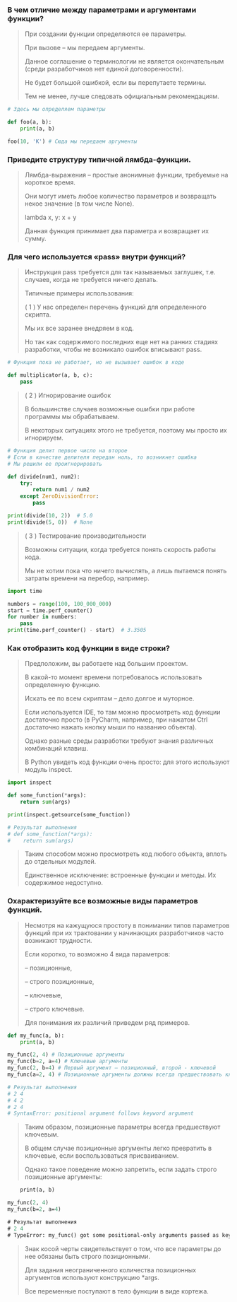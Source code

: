 ### В чем отличие между параметрами и аргументами функции?

> При создании функции определяются ее параметры. 
> 
> При вызове – мы передаем аргументы.
> 
> Данное соглашение о терминологии не является окончательным (среди разработчиков нет единой договоренности). 
> 
> Не будет большой ошибкой, если вы перепутаете термины. 
> 
> Тем не менее, лучше следовать официальным рекомендациям.

```python
# Здесь мы определяем параметры

def foo(a, b):
    print(a, b)

foo(10, 'K') # Сюда мы передаем аргументы
```

### Приведите структуру типичной лямбда-функции.

> Лямбда-выражения – простые анонимные функции, требуемые на короткое время. 
> 
> Они могут иметь любое количество параметров и возвращать некое значение (в том числе None).
>
> lambda x, y: x + y
> 
> Данная функция принимает два параметра и возвращает их сумму.


### Для чего используется «pass» внутри функций?

> Инструкция pass требуется для так называемых заглушек, т.е. случаев, когда не требуется ничего делать. 
> 
> Типичные примеры использования:
> 
> ( 1 ) У нас определен перечень функций для определенного скрипта. 
> 
> Мы их все заранее внедряем в код. 
> 
> Но так как содержимого последних еще нет на ранних стадиях разработки, чтобы не возникало ошибок вписывают pass.

```python
# Функция пока не работает, но не вызывает ошибок в коде

def multiplicator(a, b, c):
    pass
```

> ( 2 ) Игнорирование ошибок
> 
> В большинстве случаев возможные ошибки при работе программы мы обрабатываем. 
> 
> В некоторых ситуациях этого не требуется, поэтому мы просто их игнорируем.

```python
# Функция делит первое число на второе
# Если в качестве делителя передан ноль, то возникнет ошибка
# Мы решили ее проигнорировать

def divide(num1, num2):
    try:
        return num1 / num2
    except ZeroDivisionError:
        pass

print(divide(10, 2))  # 5.0
print(divide(5, 0))  # None
```

> ( 3 ) Тестирование производительности
> 
> Возможны ситуации, когда требуется понять скорость работы кода. 
> 
> Мы не хотим пока что ничего вычислять, а лишь пытаемся понять затраты времени на перебор, например.

```python
import time

numbers = range(100, 100_000_000)
start = time.perf_counter()
for number in numbers:
    pass
print(time.perf_counter() - start)  # 3.3505
```

### Как отобразить код функции в виде строки?

> Предположим, вы работаете над большим проектом. 
> 
> В какой-то момент времени потребовалось использовать определенную функцию. 
> 
> Искать ее по всем скриптам – дело долгое и муторное. 
> 
> Если используется IDE, то там можно просмотреть код функции достаточно просто (в PyCharm, например, при нажатом Ctrl достаточно нажать кнопку мыши по названию объекта). 
> 
> Однако разные среды разработки требуют знания различных комбинаций клавиш. 
> 
> В Python увидеть код функции очень просто: для этого используют модуль inspect.


```python
import inspect

def some_function(*args):
    return sum(args)

print(inspect.getsource(some_function))

# Результат выполнения
# def some_function(*args):
#    return sum(args)
```

> Таким способом можно просмотреть код любого объекта, вплоть до отдельных модулей. 
> 
> Единственное исключение: встроенные функции и методы. Их содержимое недоступно.

### Охарактеризуйте все возможные виды параметров функций.

> Несмотря на кажущуюся простоту в понимании типов параметров функций при их трактовании у начинающих разработчиков часто возникают трудности.
> 
> Если коротко, то возможно 4 вида параметров:
> 
> – позиционные,
> 
> – строго позиционные,
> 
> – ключевые,
> 
> – строго ключевые.
> 
> Для понимания их различий приведем ряд примеров.

```python
def my_func(a, b):
    print(a, b)

my_func(2, 4) # Позиционные аргументы
my_func(b=2, a=4) # Ключевые аргументы
my_func(2, b=4) # Первый аргумент – позиционный, второй - ключевой
my_func(a=2, 4) # Позиционные аргументы должны всегда предшествовать ключевым, поэтому в работе кода возникнет ошибка

# Результат выполнения
# 2 4
# 4 2
# 2 4
# SyntaxError: positional argument follows keyword argument
```

> Таким образом, позиционные параметры всегда предшествуют ключевым. 
> 
> В общем случае позиционные аргументы легко превратить в ключевые, если воспользоваться присваиванием. 
> 
> Однако такое поведение можно запретить, если задать строго позиционные аргументы:
``` def my_func(a, b, /):
    print(a, b)

my_func(2, 4)
my_func(b=2, a=4)

# Результат выполнения
# 2 4
# TypeError: my_func() got some positional-only arguments passed as keyword arguments: 'a, b'
```

> Знак косой черты свидетельствует о том, что все параметры до нее обязаны быть строго позиционными.
> 
> Для задания неограниченного количества позиционных аргументов используют конструкцию *args. 
> 
> Все переменные поступают в тело функции в виде кортежа.

